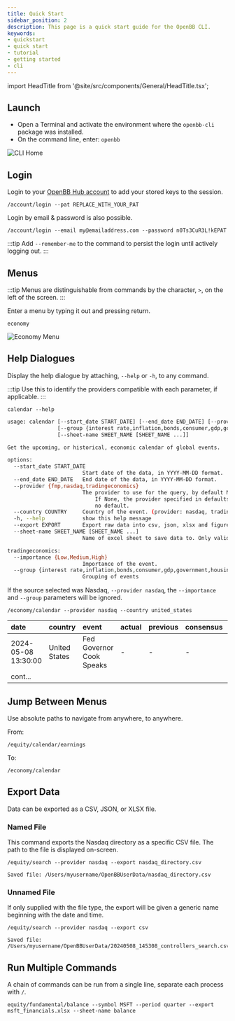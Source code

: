 ```yaml
---
title: Quick Start
sidebar_position: 2
description: This page is a quick start guide for the OpenBB CLI.
keywords:
- quickstart
- quick start
- tutorial
- getting started
- cli
---
```


import HeadTitle from '@site/src/components/General/HeadTitle.tsx';

<HeadTitle title="Quick Start - Usage | OpenBB CLI Docs" />

## Launch

- Open a Terminal and activate the environment where the `openbb-cli` package was installed.
- On the command line, enter: `openbb`

![CLI Home](cli_home.png)

## Login

Login to your [OpenBB Hub account](https://my.openbb.co) to add your stored keys to the session.

```console
/account/login --pat REPLACE_WITH_YOUR_PAT
```

Login by email & password is also possible.

```console
/account/login --email my@emailaddress.com --password n0Ts3CuR3L!kEPAT
```

:::tip
Add `--remember-me` to the command to persist the login until actively logging out.
:::

## Menus

:::tip
Menus are distinguishable from commands by the character, `>`, on the left of the screen.
:::

Enter a menu by typing it out and pressing return.

```console
economy
```

![Economy Menu](economy_menu.png)

## Help Dialogues

Display the help dialogue by attaching, `--help` or `-h`, to any command.

:::tip
Use this to identify the providers compatible with each parameter, if applicable.
:::

```console
calendar --help
```

```bash
usage: calendar [--start_date START_DATE] [--end_date END_DATE] [--provider {fmp,nasdaq,tradingeconomics}] [--country COUNTRY] [--importance {Low,Medium,High}]
                [--group {interest rate,inflation,bonds,consumer,gdp,government,housing,labour,markets,money,prices,trade,business}] [-h] [--export EXPORT]
                [--sheet-name SHEET_NAME [SHEET_NAME ...]]

Get the upcoming, or historical, economic calendar of global events.

options:
  --start_date START_DATE
                        Start date of the data, in YYYY-MM-DD format.
  --end_date END_DATE   End date of the data, in YYYY-MM-DD format.
  --provider {fmp,nasdaq,tradingeconomics}
                        The provider to use for the query, by default None.
                            If None, the provider specified in defaults is selected or 'fmp' if there is
                            no default.
  --country COUNTRY     Country of the event. (provider: nasdaq, tradingeconomics)
  -h, --help            show this help message
  --export EXPORT       Export raw data into csv, json, xlsx and figure into png, jpg, pdf, svg
  --sheet-name SHEET_NAME [SHEET_NAME ...]
                        Name of excel sheet to save data to. Only valid for .xlsx files.

tradingeconomics:
  --importance {Low,Medium,High}
                        Importance of the event.
  --group {interest rate,inflation,bonds,consumer,gdp,government,housing,labour,markets,money,prices,trade,business}
                        Grouping of events

```

If the source selected was Nasdaq, `--provider nasdaq`, the `--importance` and `--group` parameters will be ignored.

```console
/economy/calendar --provider nasdaq --country united_states
```

| date                | country       | event                    | actual   | previous   | consensus   | description   |
|:--------------------|:--------------|:-------------------------|:---------|:-----------|:------------|:--------------|
| 2024-05-08 13:30:00 | United States | Fed Governor Cook Speaks | -        | -          | -           |               |
| cont... | | | | | | |

## Jump Between Menus

Use absolute paths to navigate from anywhere, to anywhere.

From:

```console
/equity/calendar/earnings
```

To:

```console
/economy/calendar
```

## Export Data

Data can be exported as a CSV, JSON, or XLSX file.

### Named File

This command exports the Nasdaq directory as a specific CSV file. The path to the file is displayed on-screen.

```console
/equity/search --provider nasdaq --export nasdaq_directory.csv
```

```console
Saved file: /Users/myusername/OpenBBUserData/nasdaq_directory.csv
```

### Unnamed File

If only supplied with the file type, the export will be given a generic name beginning with the date and time.

```console
/equity/search --provider nasdaq --export csv
```

```
Saved file: /Users/myusername/OpenBBUserData/20240508_145308_controllers_search.csv
```

## Run Multiple Commands

A chain of commands can be run from a single line, separate each process with `/`.

```
equity/fundamental/balance --symbol MSFT --period quarter --export msft_financials.xlsx --sheet-name balance
```